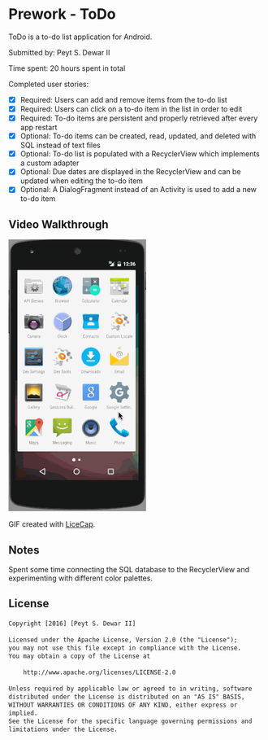 # Prework - ToDo

ToDo is a to-do list application for Android.

Submitted by: Peyt S. Dewar II

Time spent: 20 hours spent in total

Completed user stories:

 * [x] Required: Users can add and remove items from the to-do list
 * [x] Required: Users can click on a to-do item in the list in order to edit
 * [x] Required: To-do items are persistent and properly retrieved after every app restart
 * [x] Optional: To-do items can be created, read, updated, and deleted with SQL instead of text files
 * [x] Optional: To-do list is populated with a RecyclerView which implements a custom adapter
 * [x] Optional: Due dates are displayed in the RecyclerView and can be updated when editing the to-do item
 * [x] Optional: A DialogFragment instead of an Activity is used to add a new to-do item 

## Video Walkthrough 

![Video Walkthrough](preworkDemo.gif)

GIF created with [LiceCap](http://www.cockos.com/licecap/).
## Notes

Spent some time connecting the SQL database to the RecyclerView and experimenting with different color palettes.

## License

    Copyright [2016] [Peyt S. Dewar II]

    Licensed under the Apache License, Version 2.0 (the "License");
    you may not use this file except in compliance with the License.
    You may obtain a copy of the License at

        http://www.apache.org/licenses/LICENSE-2.0

    Unless required by applicable law or agreed to in writing, software
    distributed under the License is distributed on an "AS IS" BASIS,
    WITHOUT WARRANTIES OR CONDITIONS OF ANY KIND, either express or implied.
    See the License for the specific language governing permissions and
    limitations under the License.
